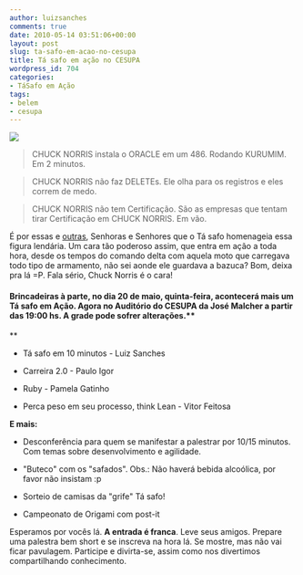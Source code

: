 ```yaml
---
author: luizsanches
comments: true
date: 2010-05-14 03:51:06+00:00
layout: post
slug: ta-safo-em-acao-no-cesupa
title: Tá safo em ação no CESUPA
wordpress_id: 704
categories:
- TáSafo em Ação
tags:
- belem
- cesupa
---
```


[![](http://tasafo.files.wordpress.com/2010/05/tasafo_em_acao_chuck_norris1.jpg)](http://tasafo.files.wordpress.com/2010/05/tasafo_em_acao_chuck_norris1.jpg)


> 

> 
> CHUCK NORRIS instala o ORACLE em um 486.  Rodando KURUMIM. Em 2 minutos.
> 
> 

> 
> CHUCK NORRIS não faz DELETEs. Ele olha para  os registros e eles correm de medo.
> 
> 

> 
> CHUCK NORRIS não tem Certificação. São as  empresas que tentam tirar Certificação em CHUCK NORRIS. Em vão.
> 
> 





<!-- more -->




É por essas e [outras](http://www.simpatico.com.br/piada.exibir.php?tipoPiada=23&codPiada=126), Senhoras e Senhores que o Tá safo homenageia essa figura lendária. Um cara tão poderoso assim, que entra em ação a toda hora, desde os tempos do comando delta com aquela moto que carregava todo tipo de armamento, não sei aonde ele guardava a bazuca? Bom, deixa pra lá =P. Fala sério, Chuck Norris é o cara!





#### Brincadeiras à parte, **no dia 20 de maio, quinta-feira**, acontecerá mais um Tá safo em Ação. Agora no Auditório do CESUPA da José Malcher a partir das 19:00 hs. A grade pode sofrer alterações.**
**





	
  * Tá safo em 10 minutos - Luiz Sanches

	
  * Carreira 2.0 - Paulo Igor

	
  * Ruby - Pamela Gatinho

	
  * Perca peso em seu processo, think Lean - Vitor Feitosa




**E mais:**






	
  * Desconferência para quem se manifestar a palestrar por 10/15 minutos. Com temas sobre desenvolvimento e agilidade.

	
  * "Buteco" com os "safados". Obs.: Não haverá bebida alcoólica, por favor não insistam :p

	
  * Sorteio de camisas da "grife" Tá safo!

	
  * Campeonato de Origami com post-it




Esperamos por vocês lá. **A entrada é franca**. Leve seus amigos. Prepare uma palestra bem short e se inscreva na hora lá. Se mostre, mas não vai ficar pavulagem. Participe e divirta-se, assim como nos divertimos compartilhando conhecimento.
